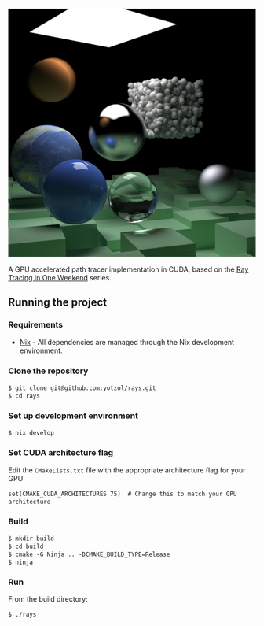 ![render](renders/rtiow2_final_render.png)

A GPU accelerated path tracer implementation in CUDA, based on the [Ray Tracing in One Weekend](https://raytracing.github.io/) series.

## Running the project
### Requirements
- [Nix](https://nixos.org/) - All dependencies are managed through the Nix development environment.

### Clone the repository
```
$ git clone git@github.com:yotzol/rays.git
$ cd rays
```

### Set up development environment
```
$ nix develop
```

### Set CUDA architecture flag
Edit the `CMakeLists.txt` file with the appropriate architecture flag for your GPU:
```
set(CMAKE_CUDA_ARCHITECTURES 75)  # Change this to match your GPU architecture
```

### Build
```
$ mkdir build
$ cd build
$ cmake -G Ninja .. -DCMAKE_BUILD_TYPE=Release
$ ninja
```

### Run
From the build directory:
```
$ ./rays
```
